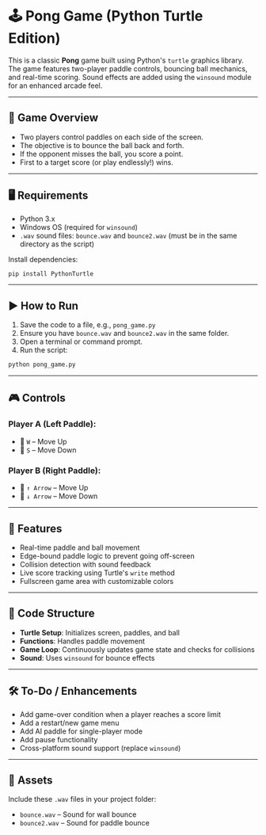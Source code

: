 
# 🕹️ Pong Game (Python Turtle Edition)

This is a classic **Pong** game built using Python's `turtle` graphics library. The game features two-player paddle controls, bouncing ball mechanics, and real-time scoring. Sound effects are added using the `winsound` module for an enhanced arcade feel.

---

## 🧠 Game Overview

* Two players control paddles on each side of the screen.
* The objective is to bounce the ball back and forth.
* If the opponent misses the ball, you score a point.
* First to a target score (or play endlessly!) wins.

---

## 🖥️ Requirements

* Python 3.x
* Windows OS (required for `winsound`)
* `.wav` sound files: `bounce.wav` and `bounce2.wav` (must be in the same directory as the script)

Install dependencies:

```bash
pip install PythonTurtle
```

---

## ▶️ How to Run

1. Save the code to a file, e.g., `pong_game.py`
2. Ensure you have `bounce.wav` and `bounce2.wav` in the same folder.
3. Open a terminal or command prompt.
4. Run the script:

```bash
python pong_game.py
```

---

## 🎮 Controls

### Player A (Left Paddle):

* 🔼 `W` – Move Up
* 🔽 `S` – Move Down

### Player B (Right Paddle):

* 🔼 `↑ Arrow` – Move Up
* 🔽 `↓ Arrow` – Move Down

---

## 🎨 Features

* Real-time paddle and ball movement
* Edge-bound paddle logic to prevent going off-screen
* Collision detection with sound feedback
* Live score tracking using Turtle's `write` method
* Fullscreen game area with customizable colors

---

## 🧩 Code Structure

* **Turtle Setup**: Initializes screen, paddles, and ball
* **Functions**: Handles paddle movement
* **Game Loop**: Continuously updates game state and checks for collisions
* **Sound**: Uses `winsound` for bounce effects

---

## 🛠️ To-Do / Enhancements

* Add game-over condition when a player reaches a score limit
* Add a restart/new game menu
* Add AI paddle for single-player mode
* Add pause functionality
* Cross-platform sound support (replace `winsound`)

---

## 📁 Assets

Include these `.wav` files in your project folder:

* `bounce.wav` – Sound for wall bounce
* `bounce2.wav` – Sound for paddle bounce

